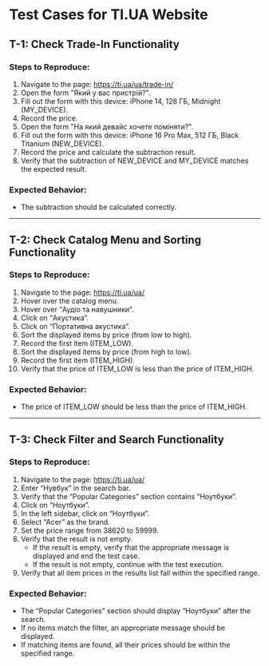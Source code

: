 # Test Cases for TI.UA Website

## T-1: Check Trade-In Functionality

### Steps to Reproduce:
1. Navigate to the page: https://ti.ua/ua/trade-in/
2. Open the form "Який у вас пристрій?".
3. Fill out the form with this device: iPhone 14, 128 ГБ, Midnight (MY_DEVICE).
4. Record the price.
5. Open the form "На який девайс хочете поміняти?".
6. Fill out the form with this device: iPhone 16 Pro Max, 512 ГБ, Black Titanium (NEW_DEVICE).
7. Record the price and calculate the subtraction result.
8. Verify that the subtraction of NEW_DEVICE and MY_DEVICE matches the expected result.

### Expected Behavior:
- The subtraction should be calculated correctly.

---

## T-2: Check Catalog Menu and Sorting Functionality

### Steps to Reproduce:
1. Navigate to the page: https://ti.ua/ua/
2. Hover over the catalog menu.
3. Hover over “Аудіо та навушники”.
4. Click on “Акустика”.
5. Click on “Портативна акустика”.
6. Sort the displayed items by price (from low to high).
7. Record the first item (ITEM_LOW).
8. Sort the displayed items by price (from high to low).
9. Record the first item (ITEM_HIGH).
10. Verify that the price of ITEM_LOW is less than the price of ITEM_HIGH.

### Expected Behavior:
- The price of ITEM_LOW should be less than the price of ITEM_HIGH.

---

## T-3: Check Filter and Search Functionality

### Steps to Reproduce:
1. Navigate to the page: https://ti.ua/ua/
2. Enter “Нувбук” in the search bar.
3. Verify that the “Popular Categories” section contains “Ноутбуки”.
4. Click on “Ноутбуки”.
5. In the left sidebar, click on “Ноутбуки”.
6. Select “Acer” as the brand.
7. Set the price range from 38620 to 59999.
8. Verify that the result is not empty.
    - If the result is empty, verify that the appropriate message is displayed and end the test case.
    - If the result is not empty, continue with the test execution.
9. Verify that all item prices in the results list fall within the specified range.

### Expected Behavior:
- The “Popular Categories” section should display “Ноутбуки” after the search.
- If no items match the filter, an appropriate message should be displayed.
- If matching items are found, all their prices should be within the specified range.  
